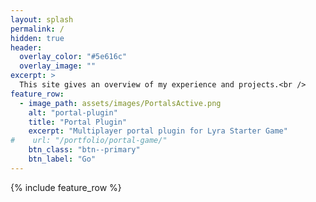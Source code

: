 ```yaml
---
layout: splash
permalink: /
hidden: true
header:
  overlay_color: "#5e616c"
  overlay_image: ""
excerpt: >
  This site gives an overview of my experience and projects.<br />
feature_row:
  - image_path: assets/images/PortalsActive.png
    alt: "portal-plugin"
    title: "Portal Plugin"
    excerpt: "Multiplayer portal plugin for Lyra Starter Game"
#    url: "/portfolio/portal-game/"
    btn_class: "btn--primary"
    btn_label: "Go"
---
```


{% include feature_row %}